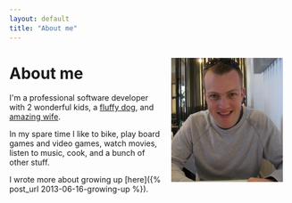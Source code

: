 ```yaml
---
layout: default
title: "About me"
---
```


<img src="/images/james2008.jpg" alt="me" align="right" style="padding:1em;" />

About me
========

I'm a professional software developer with 2 wonderful kids, a [fluffy
dog](http://en.wikipedia.org/wiki/Pembroke_Welsh_Corgi), and [amazing
wife](http://www.prettycitythings.com).

In my spare time I like to bike, play board games and video games, watch movies,
listen to music, cook, and a bunch of other stuff.

I wrote more about growing up [here]({% post_url 2013-06-16-growing-up %}).
